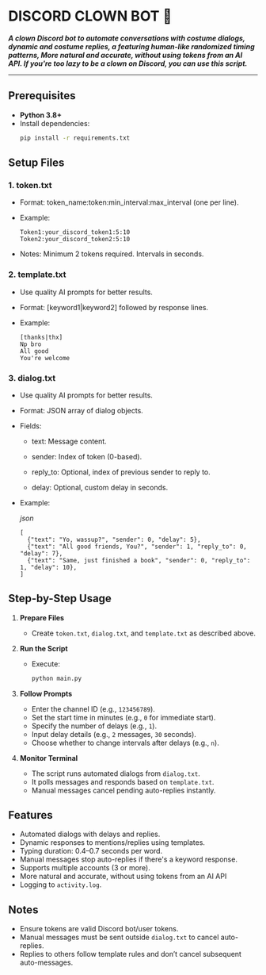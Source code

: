 # DISCORD CLOWN BOT 🤡

**_A clown Discord bot to automate conversations with costume dialogs, dynamic and costume replies, a featuring human-like randomized timing patterns, More natural and accurate, without using tokens from an AI API. If you're too lazy to be a clown on Discord, you can use this script._**

---

## Prerequisites
- **Python 3.8+**
- Install dependencies:
  ```bash
  pip install -r requirements.txt
  
## Setup Files

### 1. token.txt

- Format: token_name:token:min_interval:max_interval (one per line).

- Example:

      Token1:your_discord_token1:5:10
      Token2:your_discord_token2:5:10

- Notes: Minimum 2 tokens required. Intervals in seconds.


### 2. template.txt

- Use quality AI prompts for better results.

- Format: [keyword1|keyword2] followed by response lines.

- Example:

      [thanks|thx]  
      Np bro  
      All good  
      You're welcome  

### 3. dialog.txt

- Use quality AI prompts for better results.

- Format: JSON array of dialog objects.

- Fields:

  - text: Message content.

  - sender: Index of token (0-based).

  - reply_to: Optional, index of previous sender to reply to.

  - delay: Optional, custom delay in seconds.


- Example:


    _json_

      [
        {"text": "Yo, wassup?", "sender": 0, "delay": 5},
        {"text": "All good friends, You?", "sender": 1, "reply_to": 0, "delay": 7},
        {"text": "Same, just finished a book", "sender": 0, "reply_to": 1, "delay": 10},
      ]

## Step-by-Step Usage

1. **Prepare Files**  
   - Create `token.txt`, `dialog.txt`, and `template.txt` as described above.

2. **Run the Script**  
   - Execute:
     ```bash
     python main.py
     ```

3. **Follow Prompts**  
   - Enter the channel ID (e.g., `123456789`).  
   - Set the start time in minutes (e.g., `0` for immediate start).  
   - Specify the number of delays (e.g., `1`).  
   - Input delay details (e.g., `2` messages, `30` seconds).  
   - Choose whether to change intervals after delays (e.g., `n`).

4. **Monitor Terminal**  
   - The script runs automated dialogs from `dialog.txt`.  
   - It polls messages and responds based on `template.txt`.  
   - Manual messages cancel pending auto-replies instantly.

## Features

- Automated dialogs with delays and replies.  
- Dynamic responses to mentions/replies using templates.
- Typing duration: 0.4–0.7 seconds per word.
- Manual messages stop auto-replies if there's a keyword response.
- Supports multiple accounts (3 or more).
- More natural and accurate, without using tokens from an AI API
- Logging to `activity.log`.

## Notes

- Ensure tokens are valid Discord bot/user tokens.  
- Manual messages must be sent outside `dialog.txt` to cancel auto-replies.  
- Replies to others follow template rules and don’t cancel subsequent auto-messages.
